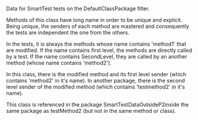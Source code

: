 Data for SmartTest tests on the DefaultClassPackage filter.

Methods of this class have long name in order to be unique and explicit.
Being unique, the senders of each method are mastered and consequently the tests are independent the one from the others.

In the tests, it is always the methods whose name contains 'method1' that are modified. If the name contains first level, the methods are directly called by a test. If the name contains SecondLevel, they are called by an another method (whose name contains 'method2').

In this class, there is the modified method and its first level sender (which contains 'method2' in it's name). In another package, there is the second level sender of the modified method (which contains 'testmethod2' in it's name).

This class is referenced in the package SmartTestDataOutsideP2inside the same package as testMethod2 (but not in the same method or class).